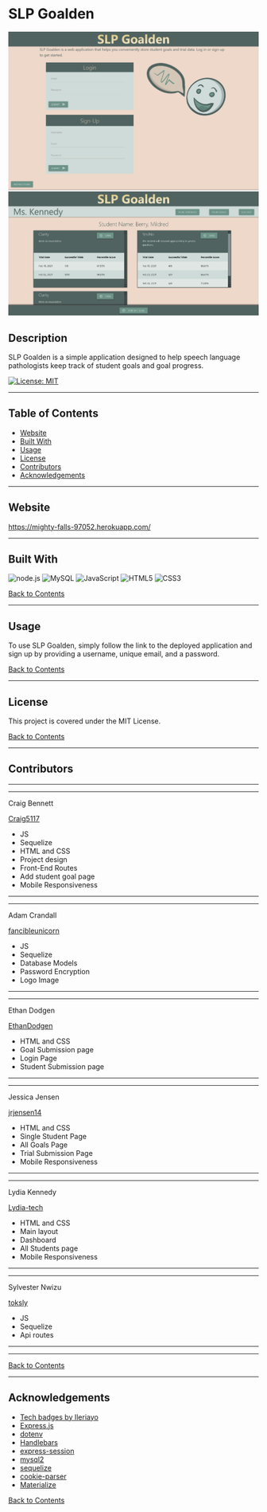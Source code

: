 # SLP Goalden
![Screenshot of SLP Goalden Login Page](./screenshots/screenshot-2.png)
![Screenshot of SLP Goalden Student Goals Display](./screenshots/screenshot-1.png)

## Description 

SLP Goalden is a simple application designed to help speech language pathologists keep track of student goals and goal progress.

[![License: MIT](https://img.shields.io/badge/License-MIT-yellow.svg)](https://opensource.org/licenses/MIT)

---

## Table of Contents 

- [Website](#website)
- [Built With](#built-with)
- [Usage](#usage)
- [License](#license)
- [Contributors](#contributors)
- [Acknowledgements](#acknowledgements)

---

## Website

https://mighty-falls-97052.herokuapp.com/

---

## Built With

![node.js](https://img.shields.io/badge/node.js%20-%2343853D.svg?&style=for-the-badge&logo=node.js&logoColor=white)
![MySQL](https://img.shields.io/badge/mysql-%2300f.svg?&style=for-the-badge&logo=mysql&logoColor=white)
![JavaScript](https://img.shields.io/badge/javascript%20-%23323330.svg?&style=for-the-badge&logo=javascript&logoColor=%23F7DF1E)
![HTML5](https://img.shields.io/badge/html5%20-%23E34F26.svg?&style=for-the-badge&logo=html5&logoColor=white)
![CSS3](https://img.shields.io/badge/css3%20-%231572B6.svg?&style=for-the-badge&logo=css3&logoColor=white)


[Back to Contents](#table-of-contents)

---

## Usage

To use SLP Goalden, simply follow the link to the deployed application and sign up by providing a username, unique email, and a password.

[Back to Contents](#table-of-contents)

---

## License

This project is covered under the MIT License.

[Back to Contents](#table-of-contents)
  
---

## Contributors

---
---
    
Craig Bennett
    
[Craig5117](https://github.com/Craig5117)

- JS
- Sequelize
- HTML and CSS
- Project design
- Front-End Routes
- Add student goal page
- Mobile Responsiveness

---
---
    
Adam Crandall
    
[fancibleunicorn](https://github.com/fancibleunicorn)

- JS
- Sequelize
- Database Models
- Password Encryption
- Logo Image

---
---
    
Ethan Dodgen
    
[EthanDodgen](https://github.com/EthanDodgen)

- HTML and CSS
- Goal Submission page
- Login Page
- Student Submission page

---
---
    
Jessica Jensen
    
[jrjensen14](https://github.com/jrjensen14)

- HTML and CSS
- Single Student Page
- All Goals Page
- Trial Submission Page
- Mobile Responsiveness

---
---

Lydia Kennedy

[Lydia-tech](https://github.com/Lydia-tech)

- HTML and CSS
- Main layout
- Dashboard
- All Students page
- Mobile Responsiveness


---
---
    
Sylvester Nwizu
    
[toksly](https://github.com/toksly)

- JS
- Sequelize
- Api routes

---
---

[Back to Contents](#table-of-contents)

---

## Acknowledgements

- [Tech badges by Ileriayo](https://github.com/Ileriayo/markdown-badges)
- [Express.js](https://www.npmjs.com/package/express)
- [dotenv](https://www.npmjs.com/package/dotenv)
- [Handlebars](https://handlebarsjs.com/)
- [express-session](https://www.npmjs.com/package/express-session)
- [mysql2](https://www.npmjs.com/package/mysql2)
- [sequelize](https://sequelize.org/)
- [cookie-parser](https://www.npmjs.com/package/cookie-parser)
- [Materialize](https://materializecss.com/)

[Back to Contents](#table-of-contents)
